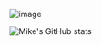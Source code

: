 ![image]([https://i.giphy.com/media/tvGOBZKNEX0ac/giphy-downsized-large.gif](https://github.com/Mike-Teng/Mike-Teng/blob/main/john.gif))

![Mike's GitHub stats](https://github-readme-stats.vercel.app/api?username=Mike-Teng&show_icons=true&theme=nightowl&hide=stars,issues)
